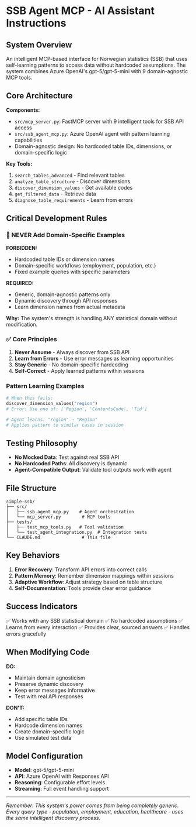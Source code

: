 # SSB Agent MCP - AI Assistant Instructions

## System Overview

An intelligent MCP-based interface for Norwegian statistics (SSB) that uses self-learning patterns to access data without hardcoded assumptions. The system combines Azure OpenAI's gpt-5/gpt-5-mini with 9 domain-agnostic MCP tools.

## Core Architecture

**Components:**
- `src/mcp_server.py`: FastMCP server with 9 intelligent tools for SSB API access
- `src/ssb_agent_mcp.py`: Azure OpenAI agent with pattern learning capabilities
- Domain-agnostic design: No hardcoded table IDs, dimensions, or domain-specific logic

**Key Tools:**
1. `search_tables_advanced` - Find relevant tables
2. `analyze_table_structure` - Discover dimensions
3. `discover_dimension_values` - Get available codes
4. `get_filtered_data` - Retrieve data
5. `diagnose_table_requirements` - Learn from errors

## Critical Development Rules

### 🚫 NEVER Add Domain-Specific Examples

**FORBIDDEN:**
- Hardcoded table IDs or dimension names
- Domain-specific workflows (employment, population, etc.)
- Fixed example queries with specific parameters

**REQUIRED:**
- Generic, domain-agnostic patterns only
- Dynamic discovery through API responses
- Learn dimension names from actual metadata

**Why:** The system's strength is handling ANY statistical domain without modification.

### ✅ Core Principles

1. **Never Assume** - Always discover from SSB API
2. **Learn from Errors** - Use error messages as learning opportunities
3. **Stay Generic** - No domain-specific hardcoding
4. **Self-Correct** - Apply learned patterns within sessions

### Pattern Learning Examples

```python
# When this fails:
discover_dimension_values("region")  
# Error: Use one of: ['Region', 'ContentsCode', 'Tid']

# Agent learns: "region" → "Region"
# Applies pattern to similar cases in session
```

## Testing Philosophy

- **No Mocked Data**: Test against real SSB API
- **No Hardcoded Paths**: All discovery is dynamic
- **Agent-Compatible Output**: Validate tool outputs work with agent

## File Structure

```
simple-ssb/
├── src/
│   ├── ssb_agent_mcp.py    # Agent orchestration
│   └── mcp_server.py        # MCP tools
├── tests/
│   ├── test_mcp_tools.py   # Tool validation
│   └── test_agent_integration.py  # Integration tests
└── CLAUDE.md                # This file
```

## Key Behaviors

1. **Error Recovery**: Transform API errors into correct calls
2. **Pattern Memory**: Remember dimension mappings within sessions
3. **Adaptive Workflow**: Adjust strategy based on table structure
4. **Self-Documentation**: Tools provide clear error guidance

## Success Indicators

✅ Works with any SSB statistical domain
✅ No hardcoded assumptions
✅ Learns from every interaction
✅ Provides clear, sourced answers
✅ Handles errors gracefully

## When Modifying Code

**DO:**
- Maintain domain agnosticism
- Preserve dynamic discovery
- Keep error messages informative
- Test with real API responses

**DON'T:**
- Add specific table IDs
- Hardcode dimension names
- Create domain-specific logic
- Use simulated test data

## Model Configuration

- **Model**: gpt-5/gpt-5-mini
- **API**: Azure OpenAI with Responses API
- **Reasoning**: Configurable effort levels
- **Streaming**: Full event handling support

---

*Remember: This system's power comes from being completely generic. Every query type - population, employment, education, healthcare - uses the same intelligent discovery process.*
